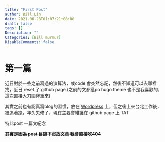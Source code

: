 ```yaml
---
title: "First Post"
author: Bill.Lin
date: 2021-06-28T01:07:21+08:00
draft: false
tags: []
Description: ""
Categories: [Bill murmur]
DisableComments: false
---
```


# 第一篇
<p>近日對於一些之前寫過的演算法，或code 會突然忘記，然後不知道可以去哪裡找，近日 reset 了 github page (之前的文都亂po hugo theme 也不是我喜歡的，這次直接大刀闊斧重來)</p>
<p> 其實之前也有認真寫blog的習慣，放在 <a href="https://xinqilin.wordpress.com/" alt="/">Wordpress</a> 上，但之後上來台北工作後，被追著跑，年久失修了，現在主要會維護在 github page 上 TAT </p>
<p>特此post 一篇文紀念</p>

**~~其實是因為 post 目錄下沒放文章 我會直接吃404~~**



